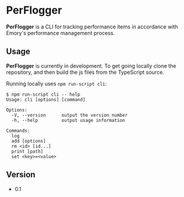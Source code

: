 PerFlogger
======
**PerFlogger** is a CLI for tracking performance items in accordance with Emory's performance management process.

## Usage
**PerFlogger** is currently in development. To get going locally clone the repository, and then build the js files from the TypeScript source.

Running locally uses `npm run-script cli`:

```
$ npm run-script cli -- help
Usage: cli [options] [command]

Options:
  -V, --version      output the version number
  -h, --help         output usage information

Commands:
  log
  add [options]
  rm <id> [id...]
  print [path]
  set <key>=<value>
```

## Version 
* 0.1